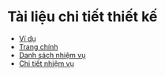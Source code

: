 # Tài liệu chi tiết thiết kế

* [Ví dụ](vidu.md)
* [Trang chính](dd-home.md)
* [Danh sách nhiệm vụ](dd-list-task.md)
* [Chi tiết nhiệm vụ](dd-task-detail.md)